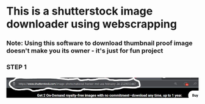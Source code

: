 # This is a shutterstock image downloader using webscrapping
### Note: Using this software to download thumbnail proof image doesn't make you its owner - it's just for fun project
### STEP 1 
![step_1](images/step1.JPG "step_1")